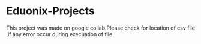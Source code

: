 # Eduonix-Projects
This project was made on google collab.Please check for location of csv file ,if any error occur during execuation of file
